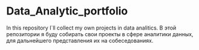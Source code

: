 # Data_Analytic_portfolio
In this repository I`ll collect my own projects in data analitics. 
В этой репозитории я буду собирать свои проекты в сфере аналитики данных, для дальнейшего представления их на собеседованиях.

